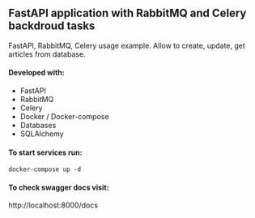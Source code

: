 ## **FastAPI application with RabbitMQ and Celery backdroud tasks**
FastAPI, RabbitMQ, Celery usage example.
Allow to create, update, get articles from database.

#### Developed with:
- FastAPI
- RabbitMQ
- Celery
- Docker / Docker-compose
- Databases
- SQLAlchemy

#### To start services run:
```
docker-compose up -d 
```

#### To check swagger docs visit:
http://localhost:8000/docs